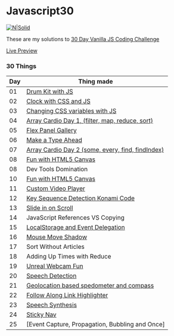 # Javascript30

[![N|Solid](https://camo.githubusercontent.com/13a16597bc17b350b043e30ab701082fc276d3c4/68747470733a2f2f6a61766173637269707433302e636f6d2f696d616765732f4a53332d736f6369616c2d73686172652e706e67)](https://javascript30.com)

These are my solutions to [30 Day Vanilla JS Coding Challenge](https://javascript30.com/)

[Live Preview](https://goelrohan6.github.io/javascript30/index.html)

### 30 Things

|Day|Thing made|
|---|---|
|01 |[Drum Kit with JS](https://goelrohan6.github.io/javascript30/day01%20Drum%20Kit%20with%20js/day01.html)|
|02|[Clock with CSS and JS](https://goelrohan6.github.io/javascript30/day02%20-%20JS%20and%20CSS%20Clock/day02.html)|
|03|[Changing CSS variables with JS](https://goelrohan6.github.io/javascript30/day03%20-%20Changing%20CSS%20Variables%20with%20JS/day03.html)|
|04|[Array Cardio Day 1, (filter, map, reduce, sort)](https://goelrohan6.github.io/javascript30/day04%20-%20Array%20Cardio%20Day%201/day04.html)|
|05|[Flex Panel Gallery](https://goelrohan6.github.io/javascript30/day05%20-%20Flex%20Panel%20Gallery/day05.html)|
|06|[Make a Type Ahead](https://goelrohan6.github.io/javascript30/day06%20-%20Type%20Ahead/day06.html)|
|07|[Array Cardio Day 2 (some, every, find, findIndex)](https://goelrohan6.github.io/javascript30/day07%20-%20Array%20Cardio%20Day%202/day07.html)|
|08|[Fun with HTML5 Canvas](https://goelrohan6.github.io/javascript30/day08%20-%20Fun%20with%20HTML5%20Canvas/day08.html)|
|08|Dev Tools Domination|
|10|[Fun with HTML5 Canvas](https://goelrohan6.github.io/javascript30/day10%20-%20Hold%20Shift%20and%20Check%20Checkboxes/day10.html)|
|11|[Custom Video Player](https://goelrohan6.github.io/javascript30/day11%20-%20Custom%20Video%20Player/index.html)|
|12|[Key Sequence Detection Konami Code](https://goelrohan6.github.io/javascript30/day12%20-%20Key%20Sequence%20Detection/day12.html)|
|13|[Slide in on Scroll](https://goelrohan6.github.io/javascript30/day13%20-%20Slide%20in%20on%20Scroll/day13.html)|
|14|JavaScript References VS Copying|
|15|[LocalStorage and Event Delegation](https://goelrohan6.github.io/javascript30/day15%20-%20LocalStorage%20and%20Event%20Delegation/day15.html)|
|16|[Mouse Move Shadow](https://goelrohan6.github.io/javascript30/day16%20-%20Mouse%20Move%20Shadow/day16.html)|
|17| Sort Without Articles|
|18| Adding Up Times with Reduce|
|19|[Unreal Webcam Fun](https://goelrohan6.github.io/javascript30/day19%20-%20Webcam%20Fun/day19.html)|
|20|[Speech Detection](https://goelrohan6.github.io/javascript30/day20%20-%20Speech%20Detection/day20.html)|
|21|[Geolocation based spedometer and compass](https://goelrohan6.github.io/javascript30/day21%20-%20Geolocation/day21.html)|
|22|[Follow Along Link Highlighter](https://goelrohan6.github.io/javascript30/day22%20-%20Follow%20Along%20Link%20Highlighter/day22.html)|
|23|[Speech Synthesis](https://goelrohan6.github.io/javascript30/day23%20-%20Speech%20Synthesis/day23.html)|
|24|[Sticky Nav](https://goelrohan6.github.io/javascript30/day24%20-%20Sticky%20Nav/day24.html)|
|25|[Event Capture, Propagation, Bubbling and Once]|
 
